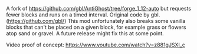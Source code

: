
A fork of https://github.com/gbl/AntiGhost/tree/forge_1_12-auto but requests fewer blocks and runs on a timed interval. Original code by gbl. (https://github.com/gbl/)
This mod unfortunately also breaks some vanilla blocks that can't be placed on a given block, for example grass or flowers atop sand or gravel. A future release might fix this at some point.

Video proof of concept: https://www.youtube.com/watch?v=z881gJSXI_c
